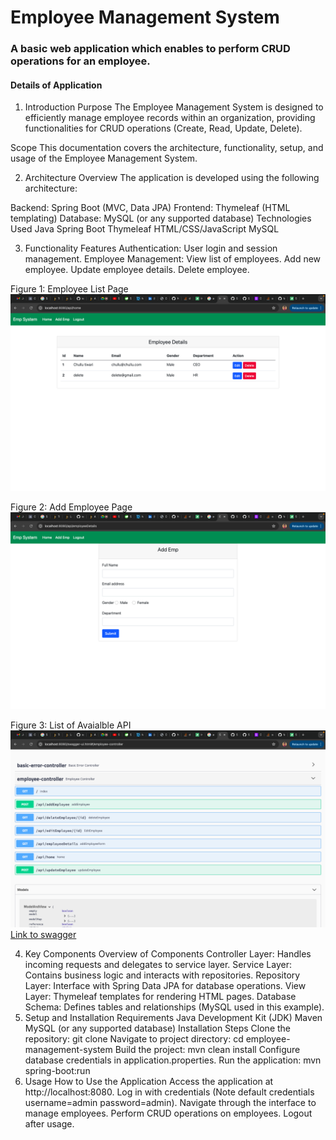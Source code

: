 # Employee Management System

### A basic web application which enables to perform CRUD operations for an employee.




#### Details of Application

1. Introduction
   Purpose
   The Employee Management System is designed to efficiently manage employee records within an organization, providing functionalities for CRUD operations (Create, Read, Update, Delete).

Scope
This documentation covers the architecture, functionality, setup, and usage of the Employee Management System.


2. Architecture
   Overview
   The application is developed using the following architecture:

Backend: Spring Boot (MVC, Data JPA)
Frontend: Thymeleaf (HTML templating)
Database: MySQL (or any supported database)
Technologies Used
Java
Spring Boot
Thymeleaf
HTML/CSS/JavaScript
MySQL

3. Functionality
   Features
   Authentication: User login and session management.
   Employee Management:
   View list of employees.
   Add new employee.
   Update employee details.
   Delete employee.
   

Figure 1: Employee List Page
![](/src/main/resources/static/EmployeeList.png)


Figure 2: Add Employee Page
![](src/main/resources/static/AddEmployee.png)

Figure 3: List of Avaialble API
![](src/main/resources/static/ListOfApi.png)
[Link to swagger](http://localhost:8080/swagger-ui.html#/employee-controller)

4. Key Components
   Overview of Components
   Controller Layer: Handles incoming requests and delegates to service layer.
   Service Layer: Contains business logic and interacts with repositories.
   Repository Layer: Interface with Spring Data JPA for database operations.
   View Layer: Thymeleaf templates for rendering HTML pages.
   Database Schema: Defines tables and relationships (MySQL used in this example).
5. Setup and Installation
   Requirements
   Java Development Kit (JDK)
   Maven
   MySQL (or any supported database)
   Installation Steps
   Clone the repository: git clone <repository-url>
   Navigate to project directory: cd employee-management-system
   Build the project: mvn clean install
   Configure database credentials in application.properties.
   Run the application: mvn spring-boot:run
6. Usage
   How to Use the Application
   Access the application at http://localhost:8080.
   Log in with credentials (Note default credentials username=admin password=admin).
   Navigate through the interface to manage employees.
   Perform CRUD operations on employees.
   Logout after usage.
